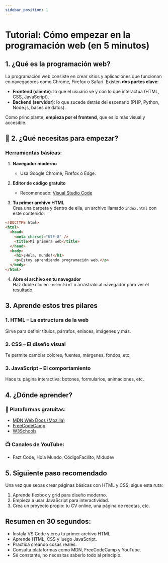 ```yaml
---
sidebar_position: 1
---
```


# Tutorial: Cómo empezar en la programación web (en 5 minutos)

## 1. ¿Qué es la programación web?

La programación web consiste en crear sitios y aplicaciones que funcionan en navegadores como Chrome, Firefox o Safari. Existen **dos partes clave**:

- **Frontend (cliente)**: lo que el usuario ve y con lo que interactúa (HTML, CSS, JavaScript).
- **Backend (servidor)**: lo que sucede detrás del escenario (PHP, Python, Node.js, bases de datos).

Como principiante, **empieza por el frontend**, que es lo más visual y accesible.

## 🔧 2. ¿Qué necesitas para empezar?

### Herramientas básicas:

1. **Navegador moderno**

   - Usa Google Chrome, Firefox o Edge.

2. **Editor de código gratuito**

   - Recomendado: [Visual Studio Code](https://code.visualstudio.com/)

3. **Tu primer archivo HTML**  
   Crea una carpeta y dentro de ella, un archivo llamado `index.html` con este contenido:

```html
<!DOCTYPE html>
<html>
  <head>
    <meta charset="UTF-8" />
    <title>Mi primera web</title>
  </head>
  <body>
    <h1>¡Hola, mundo!</h1>
    <p>Estoy aprendiendo programación web.</p>
  </body>
</html>
```

4. **Abre el archivo en tu navegador**  
   Haz doble clic en `index.html` o arrástralo al navegador para ver el resultado.

## 3. Aprende estos tres pilares

### 1. **HTML** – La estructura de la web

Sirve para definir títulos, párrafos, enlaces, imágenes y más.

### 2. **CSS** – El diseño visual

Te permite cambiar colores, fuentes, márgenes, fondos, etc.

### 3. **JavaScript** – El comportamiento

Hace tu página interactiva: botones, formularios, animaciones, etc.

## 4. ¿Dónde aprender?

### 📘 Plataformas gratuitas:

- [MDN Web Docs (Mozilla)](https://developer.mozilla.org/es/)
- [FreeCodeCamp](https://www.freecodecamp.org/)
- [W3Schools](https://www.w3schools.com/)

### 📺 Canales de YouTube:

- Fazt Code, Hola Mundo, CódigoFacilito, Midudev

## 5. Siguiente paso recomendado

Una vez que sepas crear páginas básicas con HTML y CSS, sigue esta ruta:

1. Aprende flexbox y grid para diseño moderno.
2. Empieza a usar JavaScript para interactividad.
3. Crea un proyecto propio: tu CV online, una página de recetas, etc.

## Resumen en 30 segundos:

- Instala VS Code y crea tu primer archivo HTML.
- Aprende HTML, CSS y luego JavaScript.
- Practica creando cosas reales.
- Consulta plataformas como MDN, FreeCodeCamp y YouTube.
- Sé constante, no necesitas saberlo todo al principio.
